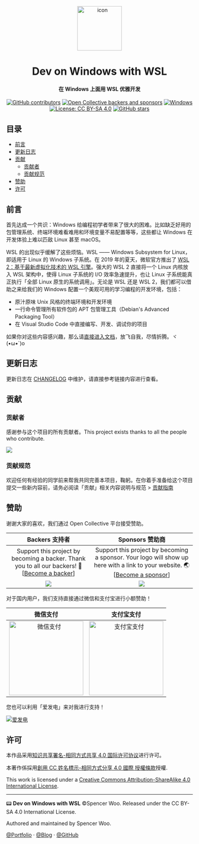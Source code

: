 <div align="center">
<img src="docs/.vuepress/public/hero.png" alt="icon" width="120px"/>

<h1>Dev on Windows with WSL</h1>

<h4>在 Windows 上面用 WSL 优雅开发</h4>

[![GitHub contributors](https://img.shields.io/github/contributors/spencerwooo/dowww?color=2db74d&logo=github&labelColor=212c42)](#contributing-贡献)
[![Open Collective backers and sponsors](https://img.shields.io/opencollective/all/dowww?logo=open-collective&color=2db74d&logoColor=ffffff&labelColor=212c42)](#sponsoring-赞助)
[![Windows](https://img.shields.io/badge/windows-%E2%9D%A4%20linux-212c42?logo=windows&labelColor=0078d6)](https://cloudblogs.microsoft.com/windowsserver/2015/05/06/microsoft-loves-linux/)
[![License: CC BY-SA 4.0](https://img.shields.io/github/license/spencerwooo/dowww?color=265ca2&labelColor=212c42)](http://creativecommons.org/licenses/by-sa/4.0/)
[![GitHub stars](https://img.shields.io/github/stars/spencerwooo/dowww?style=social)](https://github.com/spencerwooo/dowww)
</div>

<h2>目录</h2>

- [前言](#前言)
- [更新日志](#更新日志)
- [贡献](#贡献)
  - [贡献者](#贡献者)
  - [贡献规范](#贡献规范)
- [赞助](#赞助)
- [许可](#许可)

## 前言

首先达成一个共识：Windows 给编程初学者带来了很大的困难。比如缺乏好用的包管理系统、终端环境难看难用和环境变量不易配置等等，这些都让 Windows 在开发体验上难以匹敌 Linux 甚至 macOS。

WSL 的出现似乎缓解了这些烦恼。WSL —— Windows Subsystem for Linux，即适用于 Linux 的 Windows 子系统。在 2019 年的夏天，微软官方推出了 [WSL 2：基于最新虚拟化技术的 WSL 引擎](https://docs.microsoft.com/en-us/windows/wsl/wsl2-about)。强大的 WSL 2 直接将一个 Linux 内核放入 WSL 架构中，使得 Linux 子系统的 I/O 效率急速提升，也让 Linux 子系统能真正执行「全部 Linux 原生的系统调用」。无论是 WSL 还是 WSL 2，我们都可以借助之来给我们的 Windows 配置一个美观可用的学习编程的开发环境，包括：

- 原汁原味 Unix 风格的终端环境和开发环境
- 一行命令管理所有软件包的 APT 包管理工具（Debian's Advanced Packaging Tool）
- 在 Visual Studio Code 中直接编写、开发、调试你的项目

如果你对这些内容感兴趣，那么请[直接进入文档](https://dowww.spencerwoo.com/1-preparations/1-0-intro)，放飞自我，尽情折腾。ヾ(•ω•`)o

## 更新日志

更新日志在 [CHANGELOG](https://dowww.spencerwoo.com/changelog/) 中维护，请直接参考链接内容进行查看。

## 贡献

### 贡献者

感谢参与这个项目的所有贡献者。This project exists thanks to all the people who contribute.

<a href="https://github.com/spencerwooo/dowww/graphs/contributors"><img src="https://opencollective.com/dowww/contributors.svg?button=false" /></a>

### 贡献规范

欢迎任何有经验的同学前来帮我共同完善本项目，鞠躬。在你着手准备给这个项目提交一些新内容前，请务必阅读「贡献」相关内容说明与规范 > [贡献指南](https://dowww.spencerwoo.com/contributing/)

## 赞助

谢谢大家的喜欢，我们通过 Open Collective 平台接受赞助。

|                                                              Backers 支持者                                                              |                                                                            Sponsors 赞助商                                                                             |
| :--------------------------------------------------------------------------------------------------------------------------------------: | :--------------------------------------------------------------------------------------------------------------------------------------------------------------------: |
| Support this project by becoming a backer. Thank you to all our backers! 🙏 [[Become a backer](https://opencollective.com/dowww#backer)] | Support this project by becoming a sponsor. Your logo will show up here with a link to your website. 🌏 [[Become a sponsor](https://opencollective.com/dowww#sponsor)] |
|     <a href="https://opencollective.com/dowww#backers" target="_blank"><img src="https://opencollective.com/dowww/backers.svg"></a>      |           <a href="https://opencollective.com/dowww/sponsor/0/website" target="_blank"><img src="https://opencollective.com/dowww/sponsor/0/avatar.svg"></a>           |

对于国内用户，我们支持直接通过微信和支付宝进行小额赞助！

|                                         微信支付                                         |                                          支付宝支付                                          |
| :--------------------------------------------------------------------------------------: | :------------------------------------------------------------------------------------------: |
| <img src="https://i.loli.net/2018/03/13/5aa7ae214b63f.jpg" alt="微信支付" width="200px"> | <img src="https://i.loli.net/2020/03/26/f2GT6StAchgqea4.png" alt="支付宝支付" width="200px"> |

您也可以利用「爱发电」来对我进行支持！

[![爱发电](https://img.shields.io/badge/%E7%88%B1%E5%8F%91%E7%94%B5-@SpencerWoo-946ce6?labelColor=24292e&style=for-the-badge)](https://afdian.net/@spencerwoo)

## 许可

本作品采用[知识共享署名-相同方式共享 4.0 国际许可协议](https://creativecommons.org/licenses/by-sa/4.0/)进行许可。

本著作係採用[創用 CC 姓名標示-相同方式分享 4.0 國際 授權條款](https://creativecommons.org/licenses/by-sa/4.0/)授權.

This work is licensed under a [Creative Commons Attribution-ShareAlike 4.0 International License](http://creativecommons.org/licenses/by-sa/4.0/).


---

📟 **Dev on Windows with WSL** ©Spencer Woo. Released under the CC BY-SA 4.0 International License.

Authored and maintained by Spencer Woo.

[@Portfolio](https://spencerwoo.com/) · [@Blog](https://blog.spencerwoo.com/) · [@GitHub](https://github.com/spencerwooo)
